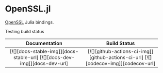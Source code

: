 # OpenSSL.jl 

[OpenSSL](https://www.openssl.org/) Julia bindings.

Testing build status

| **Documentation**                                                         | **Build Status**                                                                                |
|:-------------------------------------------------------------------------:|:-----------------------------------------------------------------------------------------------:|
| [![][docs-stable-img]][docs-stable-url] [![][docs-dev-img]][docs-dev-url] | [![][github-actions-ci-img]][github-actions-ci-url] [![][codecov-img]][codecov-url] |
